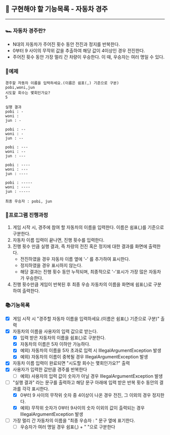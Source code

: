 ## 🚀 구현해야 할 기능목록 - 자동차 경주
___

### 🏎️ 자동차 경주란?
- N대의 자동차가 주어진 횟수 동안 전진과 정지를 반복한다.
- 0부터 9 사이의 무작위 값을 추출하여 해당 값이 4이상인 경우 전진한다. 
- 주어진 횟수 동안 가장 멀리 간 차량이 우승한다. 이 때, 우승자는 여러 명일 수 있다.

### 🔭예제

    경주할 자동차 이름을 입력하세요.(이름은 쉼표(,) 기준으로 구분)
    pobi,woni,jun
    시도할 회수는 몇회인가요?
    5
    
    실행 결과
    pobi : -
    woni :
    jun : -
    
    pobi : --
    woni : -
    jun : --
    
    pobi : ---
    woni : --
    jun : ---
    
    pobi : ----
    woni : ---
    jun : ----
    
    pobi : -----
    woni : ----
    jun : -----
    
    최종 우승자 : pobi, jun  

### 📌프로그램 진행과정
1) 게임 시작 시, 경주에 참여 할 자동차의 이름을 입력한다. 이름은 쉼표(,)를 기준으로 구분한다.
2) 자동차 이름 입력이 끝나면, 진행 횟수를 입력한다.
3) 진행 횟수 만큼 실행 결과, 즉 차량의 전진 혹은 정지에 대한 결과를 화면에 출력한다.
    - 전진하였을 경우 자동차 이름 옆에 '-' 를 추가하여 표시한다.
    - 정지하였을 경우 표시하지 않는다.
    - 해당 결과는 진행 횟수 동안 누적되며, 최종적으로 '-'표시가 가장 많은 자동차가 우승한다.
4) 진행 횟수만큼 게임이 반복된 후 최종 우승 자동차의 이름을 화면에 쉼표(,)로 구분하여 출력한다.

### 📚기능목록
- [x] 게임 시작 시 "경주할 자동차 이름을 입력하세요.(이름은 쉼표(,) 기준으로 구분)" 출력
- [x] 자동차의 이름을 사용자의 입력 값으로 받는다.
  - [x] 입력 받은 자동차의 이름을 쉼표(,)로 구분한다.
  - [x] 자동차의 이름은 5자 이하만 가능하다.
  - [x] 예외) 자동차의 이름을 5자 초과로 입력 시 IllegalArgumentException 발생
  - [x] 예외) 자동차의 이름이 중복될 경우 IllegalArgumentException 발생
-[x] 자동차 이름 입력이 완료되면 "시도할 회수는 몇회인가요?" 출력
-[x] 사용자가 입력한 값만큼 경주를 반복한다
  - [ ] 예외) 사용자의 입력 값이 숫자가 아닐 경우 IllegalArgumentException 발생
-[ ] "실행 결과" 라는 문구를 출력하고 해당 문구 아래에 입력 받은 반복 횟수 동안의 결과를 각각 표시한다.
  - [x] 0부터 9 사이의 무작위 숫자 중 4이상이 나온 경우 전진, 그 이외의 경우 정지한다.
  - [x] 예외) 무작위 숫자가 0부터 9사이의 숫자 이외의 값이 출력되는 경우 IllegalArgumentException 발생
- [ ] 가장 멀리 간 자동차의 이름을 "최종 우승자 : " 문구 옆에 표기한다.
  - [ ] 우승자가 여러 명일 경우 쉼표(,) + " "으로 구분한다  